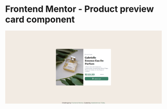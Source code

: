 # Frontend Mentor - Product preview card component

![Design preview for the Product preview card component coding challenge](images/final.png)
